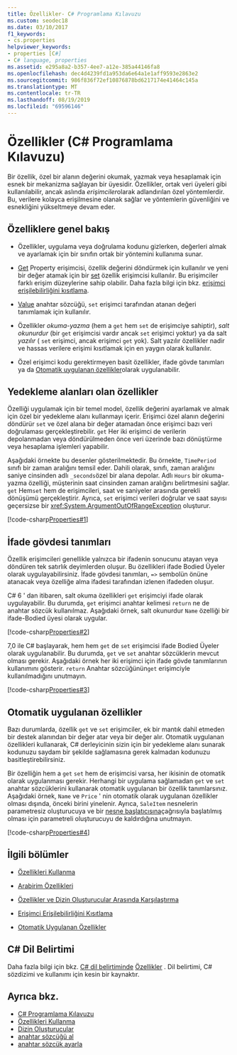 ```yaml
---
title: Özellikler- C# Programlama Kılavuzu
ms.custom: seodec18
ms.date: 03/10/2017
f1_keywords:
- cs.properties
helpviewer_keywords:
- properties [C#]
- C# language, properties
ms.assetid: e295a8a2-b357-4ee7-a12e-385a44146fa8
ms.openlocfilehash: dec4d4239fd1a953da6e64a1e1aff9593e2863e2
ms.sourcegitcommit: 986f836f72ef10876878bd6217174e41464c145a
ms.translationtype: MT
ms.contentlocale: tr-TR
ms.lasthandoff: 08/19/2019
ms.locfileid: "69596146"
---
```

# <a name="properties-c-programming-guide"></a>Özellikler (C# Programlama Kılavuzu)

Bir özellik, özel bir alanın değerini okumak, yazmak veya hesaplamak için esnek bir mekanizma sağlayan bir üyesidir. Özellikler, ortak veri üyeleri gibi kullanılabilir, ancak aslında *erişimciler*olarak adlandırılan özel yöntemlerdir. Bu, verilere kolayca erişilmesine olanak sağlar ve yöntemlerin güvenliğini ve esnekliğini yükseltmeye devam eder.  

## <a name="properties-overview"></a>Özelliklere genel bakış  
  
- Özellikler, uygulama veya doğrulama kodunu gizlerken, değerleri almak ve ayarlamak için bir sınıfın ortak bir yöntemini kullanıma sunar.  
  
- [Get](../../language-reference/keywords/get.md) Property erişimcisi, özellik değerini döndürmek için kullanılır ve yeni bir değer atamak için bir [set](../../language-reference/keywords/set.md) özellik erişimcisi kullanılır. Bu erişimciler farklı erişim düzeylerine sahip olabilir. Daha fazla bilgi için bkz. [erişimci erişilebilirliğini kısıtlama](./restricting-accessor-accessibility.md).  
  
- [Value](../../language-reference/keywords/value.md) anahtar sözcüğü, `set` erişimci tarafından atanan değeri tanımlamak için kullanılır.  
- Özellikler *okuma-yazma* (hem a `get` hem `set` de erişimciye sahiptir), *salt okunurdur* (bir `get` erişimcisi vardır ancak `set` erişimci yoktur) ya da salt *yazılır* ( `set` erişimci, ancak erişimci `get` yok). Salt yazılır özellikler nadir ve hassas verilere erişimi kısıtlamak için en yaygın olarak kullanılır.

- Özel erişimci kodu gerektirmeyen basit özellikler, ifade gövde tanımları ya da [Otomatik uygulanan özellikler](./auto-implemented-properties.md)olarak uygulanabilir.
 
## <a name="properties-with-backing-fields"></a>Yedekleme alanları olan özellikler

Özelliği uygulamak için bir temel model, özellik değerini ayarlamak ve almak için özel bir yedekleme alanı kullanmayı içerir. Erişimci özel alanın değerini döndürür `set` ve özel alana bir değer atamadan önce erişimci bazı veri doğrulaması gerçekleştirebilir. `get` Her iki erişimci de verilerin depolanmadan veya döndürülmeden önce veri üzerinde bazı dönüştürme veya hesaplama işlemleri yapabilir.

Aşağıdaki örnekte bu desenler gösterilmektedir. Bu örnekte, `TimePeriod` sınıfı bir zaman aralığını temsil eder. Dahili olarak, sınıfı, zaman aralığını saniye cinsinden adlı `_seconds`özel bir alana depolar. Adlı `Hours` bir okuma-yazma özelliği, müşterinin saat cinsinden zaman aralığını belirtmesini sağlar. `get` Hem`set` hem de erişimcileri, saat ve saniyeler arasında gerekli dönüşümü gerçekleştirir. Ayrıca, `set` erişimci verileri doğrular ve saat sayısı geçersizse bir <xref:System.ArgumentOutOfRangeException> oluşturur. 
   
 [!code-csharp[Properties#1](../../../../samples/snippets/csharp/programming-guide/classes-and-structs/properties-1.cs)]  
  
## <a name="expression-body-definitions"></a>İfade gövdesi tanımları  

 Özellik erişimcileri genellikle yalnızca bir ifadenin sonucunu atayan veya döndüren tek satırlık deyimlerden oluşur. Bu özellikleri ifade Bodied Üyeler olarak uygulayabilirsiniz. İfade gövdesi tanımları, `=>` sembolün önüne atanacak veya özelliğe alma ifadesi tarafından izlenen ifadeden oluşur.

 C# 6 ' dan itibaren, salt okuma özellikleri `get` erişimciyi ifade olarak uygulayabilir. Bu durumda, `get` erişimci anahtar kelimesi `return` ne de anahtar sözcük kullanılmaz. Aşağıdaki örnek, salt okunurdur `Name` özelliği bir ifade-Bodied üyesi olarak uygular.

 [!code-csharp[Properties#2](../../../../samples/snippets/csharp/programming-guide/classes-and-structs/properties-2.cs)]  

 7,0 ile C# başlayarak, hem hem `get` de `set` erişimcisi ifade Bodied Üyeler olarak uygulanabilir. Bu durumda, `get` ve `set` anahtar sözcüklerin mevcut olması gerekir. Aşağıdaki örnek her iki erişimci için ifade gövde tanımlarının kullanımını gösterir. `return` Anahtar sözcüğünün`get` erişimciyle kullanılmadığını unutmayın.
 
  [!code-csharp[Properties#3](../../../../samples/snippets/csharp/programming-guide/classes-and-structs/properties-3.cs)]  

## <a name="auto-implemented-properties"></a>Otomatik uygulanan özellikler

Bazı durumlarda, özellik `get` ve `set` erişimciler, ek bir mantık dahil etmeden bir destek alanından bir değer atar veya bir değer alır. Otomatik uygulanan özellikleri kullanarak, C# derleyicinin sizin için bir yedekleme alanı sunarak kodunuzu saydam bir şekilde sağlamasına gerek kalmadan kodunuzu basitleştirebilirsiniz. 

Bir özelliğin hem a `get` `set` hem de erişimcisi varsa, her ikisinin de otomatik olarak uygulanması gerekir. Herhangi bir uygulama sağlamadan `get` ve `set` anahtar sözcüklerini kullanarak otomatik uygulanan bir özellik tanımlarsınız. Aşağıdaki örnek, `Name` ve `Price` ' nin otomatik olarak uygulanan özellikler olması dışında, önceki birini yinelenir. Ayrıca, `SaleItem` nesnelerin parametresiz oluşturucuya ve bir [nesne başlatıcısına](object-and-collection-initializers.md)çağrısıyla başlatılmış olması için parametreli oluşturucuyu de kaldırdığına unutmayın.

  [!code-csharp[Properties#4](../../../../samples/snippets/csharp/programming-guide/classes-and-structs/properties-4.cs)]  

## <a name="related-sections"></a>İlgili bölümler  
  
- [Özellikleri Kullanma](./using-properties.md)  
  
- [Arabirim Özellikleri](./interface-properties.md)  
  
- [Özellikler ve Dizin Oluşturucular Arasında Karşılaştırma](../indexers/comparison-between-properties-and-indexers.md)  
  
- [Erişimci Erişilebilirliğini Kısıtlama](./restricting-accessor-accessibility.md)  
  
- [Otomatik Uygulanan Özellikler](./auto-implemented-properties.md)  
  
## <a name="c-language-specification"></a>C# Dil Belirtimi  

Daha fazla bilgi için bkz. [ C# dil belirtiminde](../../language-reference/language-specification/index.md) [Özellikler](~/_csharplang/spec/classes.md#properties) . Dil belirtimi, C# sözdizimi ve kullanımı için kesin bir kaynaktır.
  
## <a name="see-also"></a>Ayrıca bkz.

- [C# Programlama Kılavuzu](../index.md)
- [Özellikleri Kullanma](./using-properties.md)
- [Dizin Oluşturucular](../indexers/index.md)
- [anahtar sözcüğü al](../../language-reference/keywords/get.md)
- [anahtar sözcük ayarla](../../language-reference/keywords/set.md)

